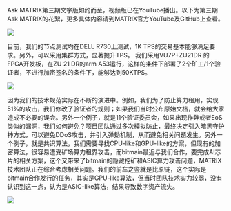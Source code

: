 Ask MATRIX第三期文字版如约而至，视频版已在YouTube播出。以下为第三期Ask MATRIX的花絮，更多具体内容请到MATRIX官方YouTube及GitHub上查看。

![](https://i.imgur.com/j0Ku5JC.png)

目前，我们的节点测试均在DELL R730上测试，1K TPS的交易基本能够满足要求。另外，可以采用集群方式，显著提升TPS。
我们采用VU7P+ZU21DR 的FPGA开发板，在ZU 21 DR的arm A53运行，这样的条件下部署了2个矿工/1个验证者，不进行加密签名的条件下，能够达到50KTPS。


![](https://i.imgur.com/5NqJgPb.png)


因为我们的技术规范实际在不断的演进中。例如，我们为了防止算力租用，实现51%的攻击，我们修改了验证者的规则；如果我们当时公布原始文档，就会给大家造成不必要的误会。另外一个例子，就是11个验证委员会，如果出现作弊或者EoS类似的漏洞，我们如何避免？项目团队通过多次模拟防止，最终决定引入暗黑守护神方式，可以避免DDoS攻击，并引入弹劾机制，从而避免相关问题发生。另外一个例子，就是共识算法，我们需要寻找CPU-like和GPU-like的方案，但现有的加密算法，很容易遭受矿场算力租界攻击，而bitmain最近与我们合作，要完成AI芯片的相关方案，这个又带来了bitmain的隐藏挖矿和ASIC算力攻击问题，MATRIX技术团队正在综合考虑相关问题。我们的前车之鉴就是比原链，这个实际是bitmain合作发行的任务，其实是GPU-like算法，但当时团队技术实力较弱，没有认识到这一点，认为是ASIC-like算法，结果导致数字资产流失。


![](https://i.imgur.com/1PdKaQK.png)